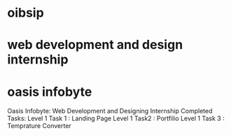 # oibsip
# web development and design internship
# oasis infobyte
Oasis Infobyte: Web Development and Designing Internship
Completed Tasks:
Level 1 Task 1 : Landing Page
Level 1 Task2 : Portfilio
Level 1 Task 3 : Temprature Converter
